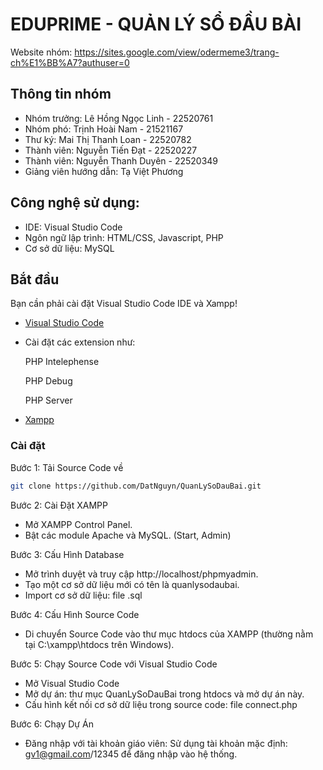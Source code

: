 # EDUPRIME - QUẢN LÝ SỔ ĐẦU BÀI 
Website nhóm: https://sites.google.com/view/odermeme3/trang-ch%E1%BB%A7?authuser=0
## Thông tin nhóm
* Nhóm trưởng: Lê Hồng Ngọc Linh - 22520761
* Nhóm phó: Trịnh Hoài Nam - 21521167
* Thư ký: Mai Thị Thanh Loan - 22520782
* Thành viên: Nguyễn Tiến Đạt - 22520227
* Thành viên: Nguyễn Thanh Duyên - 22520349
* Giảng viên hướng dẫn: Tạ Việt Phương

## Công nghệ sử dụng:
* IDE: Visual Studio Code
* Ngôn ngữ lập trình: HTML/CSS, Javascript, PHP
* Cơ sở dữ liệu: MySQL

<!-- GETTING STARTED -->
## Bắt đầu

Bạn cần phải cài đặt Visual Studio Code IDE và Xampp!

* [Visual Studio Code](https://code.visualstudio.com/download)
* Cài đặt các extension như:
  
    PHP Intelephense
  
    PHP Debug
  
    PHP Server
* [Xampp](https://www.apachefriends.org/download.html)

### Cài đặt

Bước 1: Tải Source Code về
   ```sh
   git clone https://github.com/DatNguyn/QuanLySoDauBai.git
   ```
Bước 2: Cài Đặt XAMPP
* Mở XAMPP Control Panel.
* Bật các module Apache và MySQL. (Start, Admin)

Bước 3: Cấu Hình Database
* Mở trình duyệt và truy cập http://localhost/phpmyadmin.
* Tạo một cơ sở dữ liệu mới có tên là quanlysodaubai.
* Import cơ sở dữ liệu: file .sql

Bước 4: Cấu Hình Source Code
* Di chuyển Source Code vào thư mục htdocs của XAMPP (thường nằm tại C:\xampp\htdocs trên Windows).

Bước 5: Chạy Source Code với Visual Studio Code

* Mở Visual Studio Code
* Mở dự án: thư mục QuanLySoDauBai trong htdocs và mở dự án này.
* Cấu hình kết nối cơ sở dữ liệu trong source code: file connect.php

Bước 6: Chạy Dự Án
* Đăng nhập với tài khoản giáo viên:
Sử dụng tài khoản mặc định: gv1@gmail.com/12345 để đăng nhập vào hệ thống.
  



  
